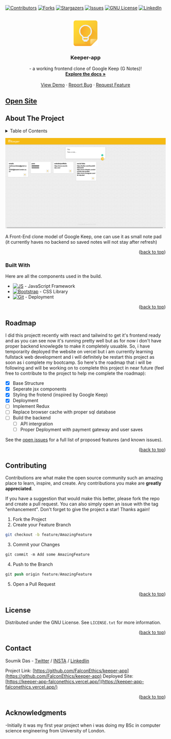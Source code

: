 <a name="readme-top"></a>
[![Contributors][contributors-shield]][contributors-url]
[![Forks][forks-shield]][forks-url]
[![Stargazers][stars-shield]][stars-url]
[![Issues][issues-shield]][issues-url]
[![GNU License][license-shield]][license-url]
[![LinkedIn][linkedin-shield]][linkedin-url]


<!-- PROJECT LOGO -->
<br />
<div align="center">
  <a href="https://github.com/FalconEthics/keeper-app">
    <img src="./logo.png" alt="Logo" width="80" height="80">
  </a>

  <h3 align="center">Keeper-app</h3>

  <p align="center">
    - a working frontend clone of Google Keep (G Notes)!
    <br />
    <a href="https://github.com/FalconEthics/keeper-app"><strong>Explore the docs »</strong></a>
    <br />
    <br />
    <a href="https://keeper-app-falconethics.vercel.app/">View Demo</a>
    ·
    <a href="https://github.com/FalconEthics/keeper-app/issues">Report Bug</a>
    ·
    <a href="https://github.com/FalconEthics/keeper-app/issues">Request Feature</a>
  </p>
</div>

## <a href="https://keeper-app-falconethics.vercel.app/">Open Site</a>



<!-- ABOUT THE PROJECT -->
## About The Project
<details>
  <summary>Table of Contents</summary>
  <ol>
    <li>
      <a href="#about-the-project">About The Project</a>
      <ul>
        <li><a href="#built-with">Built With</a></li>
      </ul>
    </li>
    <li><a href="#roadmap">Roadmap</a></li>
    <li><a href="#contributing">Contributing</a></li>
    <li><a href="#license">License</a></li>
    <li><a href="#contact">Contact</a></li>
    <li><a href="#acknowledgments">Acknowledgments</a></li>
  </ol>
</details>

[![Product Name Screen Shot][product-screenshot]](https://keeper-app-falconethics.vercel.app/)

A Front-End clone model of Google Keep, one can use it as small note pad (it currently haves no backend so saved notes will not stay after refresh)

<p align="right">(<a href="#readme-top">back to top</a>)</p>



### Built With

Here are all the components used in the build.

* [![JS][Es6.com]][Es6-url] - JavaScript Framework
* [![Bootstrap][Bootstrap.com]][Bootstrap-url] - CSS Library
* [![Git][Git.com]][Git-url] - Deployment

<p align="right">(<a href="#readme-top">back to top</a>)</p>



<!-- ROADMAP -->
## Roadmap

I did this projectt recently with react and tailwind to get it's frontend ready and as you can see now it's running pretty well but as for now i don't have proper backend knowlegde to make it completely usuable. So, i have temporarity deployed the website on vercel but i am currently learning fullstack web development and i will definitely be restart this project as soon as i complete my bootcamp. So here's the roadmap that i will be following and will be working on to complete this project in near future (feel free to contribute to the project to help me complete the roadmap):

- [x] Base Structure
- [x] Seperate jsx components
- [x] Styling the frotend (inspired by Google Keep)
- [x] Deployment
- [ ] Implement Redux
- [ ] Replace browser cache with proper sql database
- [ ] Build the backend
    - [ ] API intergration
    - [ ] Proper Deployment with payment gateway and user saves

See the [open issues](https://github.com/FalconEthics/keeper-app/issuess) for a full list of proposed features (and known issues).

<p align="right">(<a href="#readme-top">back to top</a>)</p>



<!-- CONTRIBUTING -->
## Contributing

Contributions are what make the open source community such an amazing place to learn, inspire, and create. Any contributions you make are **greatly appreciated**.

If you have a suggestion that would make this better, please fork the repo and create a pull request. You can also simply open an issue with the tag "enhancement".
Don't forget to give the project a star! Thanks again!

1. Fork the Project
2. Create your Feature Branch 
 ```sh
git checkout -b feature/AmazingFeature
```
3. Commit your Changes 
```s
git commit -m Add some AmazingFeature
```
4. Push to the Branch 
```s
git push origin feature/AmazingFeature
```
5. Open a Pull Request

<p align="right">(<a href="#readme-top">back to top</a>)</p>



<!-- LICENSE -->
## License

Distributed under the GNU License. See `LICENSE.txt` for more information.

<p align="right">(<a href="#readme-top">back to top</a>)</p>



<!-- CONTACT -->
## Contact

Soumik Das - [Twitter](https://twitter.com/SoumikD95642409) / [INSTA](https://www.instagram.com/itz.raaj.das/) / [Linkedlin](https://www.linkedin.com/in/soumik-das-profile/)

Project Link: [https://github.com/FalconEthics/keeper-app](https://github.com/FalconEthics/keeper-app)
Deployed Site: [https://keeper-app-falconethics.vercel.app/](https://keeper-app-falconethics.vercel.app/)

<p align="right">(<a href="#readme-top">back to top</a>)</p>



## Acknowledgments

 -Initially it was my first year project when i was doing my BSc in computer science engineering from University of London.

<!-- MARKDOWN LINKS & IMAGES -->
<!-- https://www.markdownguide.org/basic-syntax/#reference-style-links -->
[contributors-shield]: https://img.shields.io/github/contributors/FalconEthics/Keeper-app.svg?style=for-the-badge
[contributors-url]: https://github.com/FalconEthics/keeper-app/graphs/contributors
[forks-shield]: https://img.shields.io/github/forks/FalconEthics/Keeper-app.svg?style=for-the-badge
[forks-url]: https://github.com/FalconEthics/keeper-app/network/members
[stars-shield]: https://img.shields.io/github/stars/FalconEthics/Keeper-app.svg?style=for-the-badge
[stars-url]: https://github.com/FalconEthics/keeper-app/stargazers
[issues-shield]: https://img.shields.io/github/issues/FalconEthics/Keeper-app.svg?style=for-the-badge

[issues-url]: https://github.com/FalconEthics/keeper-app/issues
[license-shield]: https://img.shields.io/github/license/FalconEthics/Keeper-app.svg?style=for-the-badge

[license-url]: https://github.com/FalconEthics/keeper-app/blob/main/LICENSE
[linkedin-shield]: https://img.shields.io/badge/-LinkedIn-black.svg?style=for-the-badge&logo=linkedin&colorB=555

[linkedin-url]: https://www.linkedin.com/in/soumik-das-profile/

[product-screenshot]: https://raw.githubusercontent.com/FalconEthics/keeper-app/main/Screenshot.png
<!-- [product-screenshot2]: https://raw.githubusercontent.com/FalconEthics/keeper-appmain/Trinetro_Drone_2022-Sep-03_04-16-58AM-000_CustomizedView13304029920.png
[product-screenshot3]: https://raw.githubusercontent.com/FalconEthics/keeper-appmain/Trinetro_Drone_2022-Sep-03_04-18-29AM-000_CustomizedView9151492485.png
[product-screenshot4]: https://raw.githubusercontent.com/FalconEthics/keeper-appmain/Trinetro_Drone_2022-Sep-03_04-22-00AM-000_CustomizedView12173695879.png
[product-components]: https://raw.githubusercontent.com/FalconEthics/keeper-appmain/Components.png -->


[Bootstrap.com]: https://img.shields.io/badge/tailwind-563D7C?style=for-the-badge&logo=tailwindcss&logoColor=white
[Bootstrap-url]: https://tailwindcss.com/
[Es6.com]: https://img.shields.io/badge/react-7BDCB5?style=for-the-badge&logo=react&logoColor=white
[Es6-url]: https://reactjs.org/
[Git.com]: https://img.shields.io/badge/vercel-FF6900?style=for-the-badge&logo=vercel&logoColor=white
[Git-url]: https://vercel.com/

